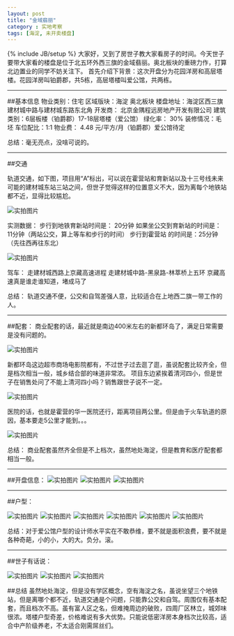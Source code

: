 ```yaml
---
layout: post
title: "金域翡丽"
category : 实地考察 
tags: [海淀, 未开卖楼盘]
---
```

{% include JB/setup %}
大家好，又到了房世子教大家看房子的时间。今天世子要带大家看的楼盘是位于北五环外西三旗的金域翡丽。奥北板块的重磅力作，打算北边置业的同学不妨关注下。
首先介绍下背景：这次开盘分为花园洋房和高层塔楼。花园洋房叫铂爵郡，共5栋，高层塔楼叫爱公馆，共两栋。

-------------------------------------

##基本信息
物业类别：住宅
区域版块：海淀 奥北板块
楼盘地址：海淀区西三旗建材城中路与建材城东路东北角
开发商：  北京金隅程远房地产开发有限公司
建筑类别：6层板楼（铂爵郡）17-18层塔楼（爱公馆）
绿化率：  30%
装修情况：毛坯
车位配比：1:1
物业费：  4.48 元/平方/月（铂爵郡）爱公馆待定

总结：毫无亮点，没啥可说的。

-----------------------------------

##交通

轨道交通，如下图，项目用“A”标出，可以说在霍营站和育新站以及十三号线未来可能的建材城东站三站之间，但世子觉得这样的位置意义不大，因为离每个地铁站都不近，显得比较尴尬。

![实拍图片](/assets/image/jinyufeili/金域菲丽1.jpg)

实测数据：
步行到地铁育新站时间是： 20分钟
如果坐公交到育新站的时间是： 11分钟（两站公交，算上等车和步行的时间）
步行到霍营站 的时间是：25分钟（先往西再往东北）

![实拍图片](/assets/image/jinyufeili/金域菲丽2.jpg)

驾车：
走建材城西路上京藏高速进程
走建材城中路-黑泉路-林萃桥上五环
京藏高速真是谁走谁知道，堵成马了

总结：
轨道交通不便，公交和自驾差强人意，比较适合在上地西二旗一带工作的人。


------------------------------------------------------

##配套：
商业配套的话，最近就是南边400米左右的新都环岛了，满足日常需要是没有问题的。

![实拍图片](/assets/image/jinyufeili/金域菲丽3.jpg)

新都环岛这边超市商场电影院都有，不过世子过去逛了逛，虽说配套比较齐全，但是档次相当一般，城乡结合部的味道非常浓。
项目东边紧挨着清河四小，但是世子在销售处问了不能上清河四小吗？销售跟世子说不一定。

![实拍图片](/assets/image/jinyufeili/金域菲丽4.jpg)

医院的话，也就是霍营的华一医院还行，距离项目两公里。但是由于火车轨道的原因，基本要走5公里才能到。。。

![实拍图片](/assets/image/jinyufeili/金域菲丽5.jpg)

总结：
商业配套虽然齐全但是不上档次，虽然地处海淀，但是教育和医疗配套都相当一般。

------------------------------------------

##开盘信息：
![实拍图片](/assets/image/jinyufeili/金域菲丽6.jpg)
![实拍图片](/assets/image/jinyufeili/金域菲丽7.jpg)
![实拍图片](/assets/image/jinyufeili/金域菲丽8.jpg)

-----------------------------------------
##户型：

![实拍图片](/assets/image/jinyufeili/金域菲丽9.jpg)
![实拍图片](/assets/image/jinyufeili/金域菲丽10.jpg)
![实拍图片](/assets/image/jinyufeili/金域菲丽11.jpg)
![实拍图片](/assets/image/jinyufeili/金域菲丽12.jpg)
![实拍图片](/assets/image/jinyufeili/金域菲丽13.jpg)
![实拍图片](/assets/image/jinyufeili/金域菲丽14.jpg)

总结：对于爱公馆户型的设计师水平实在不敢恭维，要不就是面积浪费，要不就是各种奇葩，小的小，大的大。负分。滚。

----------------------------------------
##世子有话说：

![实拍图片](/assets/image/jinyufeili/金域菲丽15.jpg)
![实拍图片](/assets/image/jinyufeili/金域菲丽16.jpg)
![实拍图片](/assets/image/jinyufeili/金域菲丽17.jpg)

##总结
虽然地处海淀，但是没有学区概念，空有海淀之名，虽说坐望三个地铁站，但是离哪个都不近，轨道交通是个问题，只能靠公交和自驾。周围仅有基本配套，而且档次不高。虽有富人区之名，但难掩周边的破败，四周厂区林立，城郊味很浓。塔楼户型奇差，价格难说有多大优势。只能说低密洋房本身档次比较高，适合中产阶级养老，不太适合刚需屌丝们。

